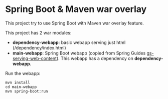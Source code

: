 # Spring Boot & Maven war overlay

This project try to use Spring Boot with Maven war overlay feature.

This project has 2 war modules:

* **dependency-webapp**: basic webapp serving just html (/dependency/index.html)
* **main-webapp**: Spring Boot webapp (copied from Spring Guides [gs-serving-web-content](https://github.com/spring-guides/gs-serving-web-content)). This webapp has a dependency on **dependency-webapp**.
 
Run the webapp:
 
 ```
 mvn install
 cd main-webapp
 mvn spring-boot:run
 ```
